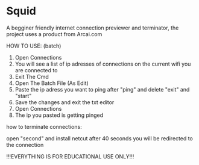 # Squid
A begginer friendly internet connection previewer and terminator, the project uses a product from Arcai.com

HOW TO USE: (batch)
1. Open Connections
2. You will see a list of ip adresses of connections on the current wifi you are connected to
3. Exit The Cmd
4. Open The Batch File (As Edit)
5. Paste the ip adress you want to ping after "ping" and delete "exit" and "start"
6. Save the changes and exit the txt editor
7. Open Connections
8. The ip you pasted is getting pinged

how to terminate connections: 

open "second" and install netcut
after 40 seconds you will be redirected to the connection


!!!EVERYTHING IS FOR EDUCATIONAL USE ONLY!!!
